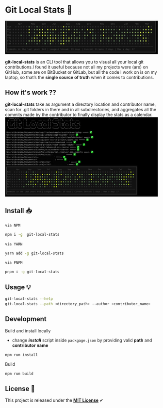 # Git Local Stats 📆

![CONTRIBUTIONS](assets/calendar.png)

**git-local-stats** is an CLI tool that allows you to visual all your local git contributions.I found it useful because not all my projects were (are) on GitHub, some are on BitBucket or GitLab, but all the code I work on is on my laptop, so that’s the **single source of truth** when it comes to contributions.


## How it's work ??

**git-local-stats** take as argument a directory location and contributor name, scan for .git folders in there and in all subdirectories, and aggregates all the commits made by the contributor to finally display the stats as a calendar.
![COVER](assets/contribution_stats.jpeg)

## Install 📥

`via NPM`

```bash
npm i -g  git-local-stats
```

`via YARN`

```bash
yarn add -g git-local-stats
```

`via PNPM`

```bash
pnpm i -g git-local-stats
```

## Usage 💡

```bash
git-local-stats --help
git-local-stats --path <directory_path> --author <contributor_name>
```

## Development

Build and install locally

- change **_install_** script inside `packgage.json` by providing valid **path** and **contributor name**

```bash
npm run install
```

Build

```bash
npm run build
```

## License 🎫

This project is released under the **[MIT License](LICENSE)** ✔
